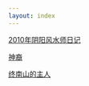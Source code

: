 ```yaml
---
layout: index
---
```


[2010年阴阳风水师日记](http://bbs.tianya.cn/post-16-658503-1.shtml)

[神裔](http://www.qidian.com/Book/2494812.aspx)

[终南山的主人](http://bbs.tianya.cn/post-16-849192-1.shtml)
